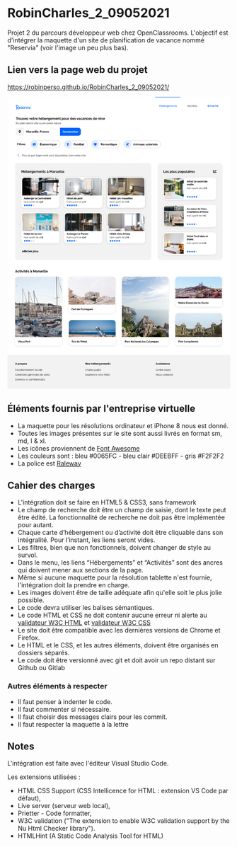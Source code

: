 # RobinCharles_2_09052021

Projet 2 du parcours développeur web chez OpenClassrooms. L'objectif est d'intégrer la maquette d'un site de planification de vacance nommé "Reservia" (voir l'image un peu plus bas).

## Lien vers la page web du projet
https://robinperso.github.io/RobinCharles_2_09052021/

![Alt text](img/maquette/Desktop.png?raw=true "Maquette Reservia")

## Éléments fournis par l'entreprise virtuelle

* La maquette pour les résolutions ordinateur et iPhone 8 nous est donné.
* Toutes les images présentes sur le site sont aussi livrés en format sm, md, l & xl.
* Les icônes proviennent de [Font Awesome](https://fontawesome.com/) 
* Les couleurs sont : bleu #0065FC - bleu clair #DEEBFF - gris #F2F2F2
* La police est [Raleway](https://fonts.google.com/specimen/Raleway)

## Cahier des charges

* L'intégration doit se faire en HTML5 & CSS3, sans framework 
* Le champ de recherche doit être un champ de saisie, dont le texte peut être édité. La fonctionnalité de recherche ne doit pas être implémentée pour autant.
* Chaque carte d’hébergement ou d’activité doit être cliquable dans son intégralité. Pour l’instant, les liens seront vides.
* Les filtres, bien que non fonctionnels, doivent changer de style au survol.
* Dans le menu, les liens “Hébergements” et “Activités” sont des ancres qui doivent mener aux sections de la page.
* Même si aucune maquette pour la résolution tablette n'est fournie, l'intégration doit la prendre en charge.
* Les images doivent être de taille adéquate afin qu'elle soit le plus jolie possible.
* Le code devra utiliser les balises sémantiques.
* Le code HTML et CSS ne doit contenir aucune erreur ni alerte au [validateur W3C HTML](https://validator.w3.org/nu/?doc=https://robinperso.github.io/RobinCharles_2_09052021) et [validateur W3C CSS](http://jigsaw.w3.org/css-validator/validator?uri=https%3A%2F%2Frobinperso.github.io%2FRobinCharles_2_09052021&profile=css3svg&usermedium=all&warning=1&vextwarning=) 
* Le site doit être compatible avec les dernières versions de Chrome et Firefox.
* Le HTML et le CSS, et les autres éléments, doivent être organisés en dossiers séparés.
* Le code doit être versionné avec git et doit avoir un repo distant sur Github ou Gitlab

### Autres éléments à respecter
  
* Il faut penser à indenter le code.
* Il faut commenter si nécessaire.
* Il faut choisir des messages clairs pour les commit.
* Il faut respecter la maquette à la lettre

## Notes

L'intégration est faite avec l'éditeur Visual Studio Code. 

Les extensions utilisées :
* HTML CSS Support (CSS Intellicence for HTML : extension VS Code par défaut), 
* Live server (serveur web local), 
* Prietter - Code formatter, 
* W3C validation ("The extension to enable W3C validation support by the Nu Html Checker library"). 
* HTMLHint (A Static Code Analysis Tool for HTML)






